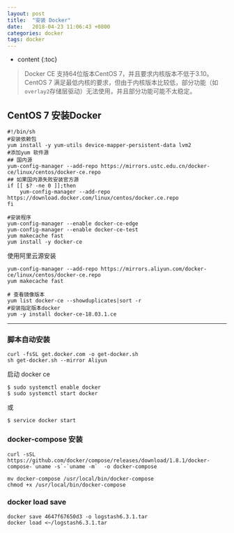 ```yaml
---
layout: post
title:  "安装 Docker"
date:   2018-04-23 11:06:43 +0800
categories: docker
tags: docker
---
```


* content
{:toc}

> Docker CE 支持64位版本CentOS 7，并且要求内核版本不低于3.10。CentOS 7 满足最低内核的要求，但由于内核版本比较低，部分功能（如`overlay2`存储层驱动）无法使用，并且部分功能可能不太稳定。
>

## CentOS 7 安装Docker

    #!/bin/sh
    #安装依赖包
    yum install -y yum-utils device-mapper-persistent-data lvm2
    #添加yum 软件源
    ## 国内源
    yum-config-manager --add-repo https://mirrors.ustc.edu.cn/docker-ce/linux/centos/docker-ce.repo
    ## 如果国内源失败安装官方源
    if [[ $? -ne 0 ]];then
        yum-config-manager --add-repo https://download.docker.com/linux/centos/docker.ce.repo
    fi

    #安装程序
    yum-config-manager --enable docker-ce-edge
    yum-config-manager --enable docker-ce-test
    yum makecache fast
    yum install -y docker-ce


使用阿里云源安装

    yum-config-manager --add-repo https://mirrors.aliyun.com/docker-ce/linux/centos/docker-ce.repo
    yum makecache fast

    # 查看镜像版本
    yum list docker-ce --showduplicates|sort -r
    #安装指定版本docker
    yum -y install docker-ce-18.03.1.ce

---
### 脚本自动安装

    curl -fsSL get.docker.com -o get-docker.sh
    sh get-docker.sh --mirror Aliyun

启动 docker ce

    $ sudo systemctl enable docker
    $ sudo systemctl start docker
或

    $ service docker start


### docker-compose 安装

```
curl -sSL  https://github.com/docker/compose/releases/download/1.8.1/docker-compose-`uname -s`-`uname -m`  -o docker-compose

mv docker-compose /usr/local/bin/docker-compose
chmod +x /usr/local/bin/docker-compose
```

### docker load save

    docker save 4647f67650d3 -o logstash6.3.1.tar
    docker load <~/logstash6.3.1.tar


